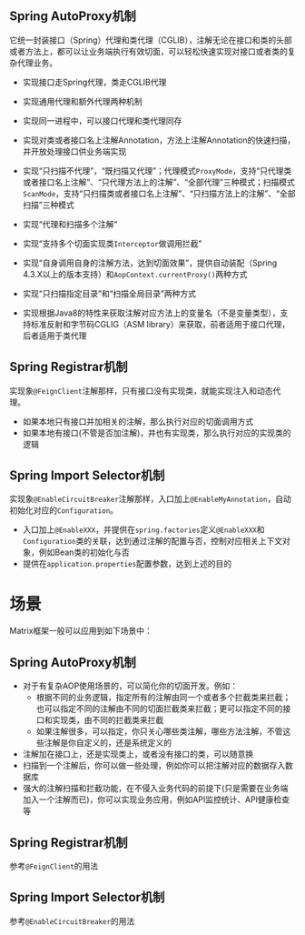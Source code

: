 ## Spring AutoProxy机制

它统一封装接口（Spring）代理和类代理（CGLIB），注解无论在接口和类的头部或者方法上，都可以让业务端执行有效切面，可以轻松快速实现对接口或者类的复杂代理业务。

- 实现接口走Spring代理，类走CGLIB代理

- 实现通用代理和额外代理两种机制

- 实现同一进程中，可以接口代理和类代理同存

- 实现对类或者接口名上注解Annotation，方法上注解Annotation的快速扫描，并开放处理接口供业务端实现

- 实现“只扫描不代理”，“既扫描又代理”；代理模式`ProxyMode`，支持“只代理类或者接口名上注解”、“只代理方法上的注解”、“全部代理”三种模式；扫描模式`ScanMode`，支持“只扫描类或者接口名上注解”、“只扫描方法上的注解”、“全部扫描”三种模式

- 实现“代理和扫描多个注解“

- 实现“支持多个切面实现类`Interceptor`做调用拦截”

- 实现“自身调用自身的注解方法，达到切面效果”，提供自动装配（Spring 4.3.X以上的版本支持）和`AopContext.currentProxy()`两种方式

- 实现“只扫描指定目录”和“扫描全局目录”两种方式

- 实现根据Java8的特性来获取注解对应方法上的变量名（不是变量类型），支持标准反射和字节码CGLIG（ASM library）来获取，前者适用于接口代理，后者适用于类代理

## Spring Registrar机制

实现象`@FeignClient`注解那样，只有接口没有实现类，就能实现注入和动态代理。

- 如果本地只有接口并加相关的注解，那么执行对应的切面调用方式
- 如果本地有接口(不管是否加注解)，并也有实现类，那么执行对应的实现类的逻辑

## Spring Import Selector机制

实现象`@EnableCircuitBreaker`注解那样，入口加上`@EnableMyAnnotation`，自动初始化对应的`Configuration`。

- 入口加上`@EnableXXX`，并提供在`spring.factories`定义`@EnableXXX`和`Configuration`类的关联，达到通过注解的配置与否，控制对应相关上下文对象，例如Bean类的初始化与否
- 提供在`application.properties`配置参数，达到上述的目的

# 场景


Matrix框架一般可以应用到如下场景中：

## Spring AutoProxy机制

- 对于有复杂AOP使用场景的，可以简化你的切面开发。例如：
   - 根据不同的业务逻辑，指定所有的注解由同一个或者多个拦截类来拦截；也可以指定不同的注解由不同的切面拦截类来拦截；更可以指定不同的接口和实现类，由不同的拦截类来拦截
   - 如果注解很多，可以指定，你只关心哪些类注解，哪些方法注解，不管这些注解是你自定义的，还是系统定义的
- 注解加在接口上，还是实现类上，或者没有接口的类，可以随意换
- 扫描到一个注解后，你可以做一些处理，例如你可以把注解对应的数据存入数据库
- 强大的注解扫描和拦截功能，在不侵入业务代码的前提下(只是需要在业务端加入一个注解而已)，你可以实现业务应用，例如API监控统计、API健康检查等

## Spring Registrar机制

参考`@FeignClient`的用法

## Spring Import Selector机制

参考`@EnableCircuitBreaker`的用法